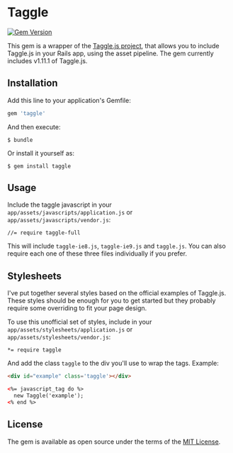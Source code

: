 # Taggle
[![Gem Version](https://badge.fury.io/rb/taggle.svg)](https://badge.fury.io/rb/taggle)

This gem is a wrapper of the [Taggle.js project](https://sean.is/poppin/tags), that allows you to include Taggle.js in your Rails app, using the asset pipeline. The gem currently includes v1.11.1 of Taggle.js.

## Installation

Add this line to your application's Gemfile:

```ruby
gem 'taggle'
```

And then execute:

    $ bundle

Or install it yourself as:

    $ gem install taggle

## Usage

Include the taggle javascript in your `app/assets/javascripts/application.js` or `app/assets/javascripts/vendor.js`:
```
//= require taggle-full
```

This will include `taggle-ie8.js`, `taggle-ie9.js` and `taggle.js`. You can also require each one of these three files individually if you prefer.

## Stylesheets
I've put together several styles based on the official examples of Taggle.js. These styles should be enough for you to get started but they probably require some overriding to fit your page design.

To use this unofficial set of styles, include in your `app/assets/stylesheets/application.js` or `app/assets/stylesheets/vendor.js`:
```
*= require taggle
```

And add the class `taggle` to the div you'll use to wrap the tags. Example:
```html
<div id="example" class='taggle'></div>

<%= javascript_tag do %>
  new Taggle('example');
<% end %>
```

## License

The gem is available as open source under the terms of the [MIT License](http://opensource.org/licenses/MIT).
